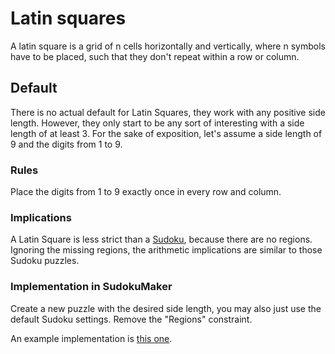# Latin squares
A latin square is a grid of n cells horizontally and vertically, where n symbols have to be placed, such that they don't repeat within a row or column.

## Default
There is no actual default for Latin Squares, they work with any positive side length. However, they only start to be any sort of interesting with a side length of at least 3.
For the sake of exposition, let's assume a side length of 9 and the digits from 1 to 9.

### Rules
Place the digits from 1 to 9 exactly once in every row and column.

### Implications
A Latin Square is less strict than a [Sudoku](sudoku.md), because there are no regions.
Ignoring the missing regions, the arithmetic implications are similar to those Sudoku puzzles.

### Implementation in SudokuMaker
Create a new puzzle with the desired side length, you may also just use the default Sudoku settings.
Remove the "Regions" constraint.

An example implementation is [this one](https://sudokumaker.app/?puzzle=N4IgZg9gTgtghgFwGoFMoGcCWEB2IBcIAjAHQCsJADCADQgAOArgF7MA2KBoOcMnhtEHEYIAFtAIgAwqKiZ0AFQj1R6ANaZBAYxRs26AgG1gAXxqnzZi9au3L9mw7uOXzt04%2BvP7r75--vQL8ggOCw0LcAXTotXHQEKDhMHAQDfENIkxMgA).
